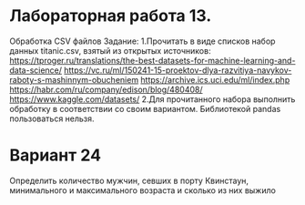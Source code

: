 # Лабораторная работа 13.
Обработка CSV файлов
Задание: 
1.Прочитать в виде списков набор данных titanic.csv, взятый из открытых источников:
https://tproger.ru/translations/the-best-datasets-for-machine-learning-and-data-science/
https://vc.ru/ml/150241-15-proektov-dlya-razvitiya-navykov-raboty-s-mashinnym-obucheniem
https://archive.ics.uci.edu/ml/index.php
https://habr.com/ru/company/edison/blog/480408/
https://www.kaggle.com/datasets/
2.Для прочитанного набора выполнить обработку в соответствии со своим вариантом. Библиотекой pandas пользоваться нельзя.
# Вариант 24
Определить количество мужчин, севших в порту Квинстаун, минимального и максимального возраста и сколько из них выжило
